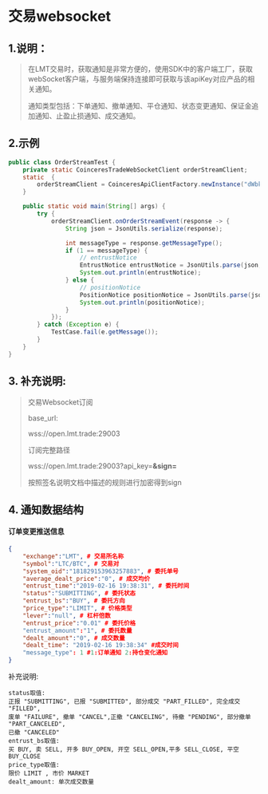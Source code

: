 # 交易websocket



## 1.说明：

> 在LMT交易时，获取通知是非常方便的，使用SDK中的客户端工厂，获取webSocket客户端，与服务端保持连接即可获取与该apiKey对应产品的相关通知。
>
> 通知类型包括：下单通知、撤单通知、平仓通知、状态变更通知、保证金追加通知、止盈止损通知、成交通知。



## 2.示例

```java
public class OrderStreamTest {
    private static CoinceresTradeWebSocketClient orderStreamClient;
    static  {
        orderStreamClient = CoinceresApiClientFactory.newInstance("dWbkgDeLIzLavnYs","dePW2XslyzFYnTuc41yRhqHIUWEVco4W").newTradeWebSocketClient();
    }

    public static void main(String[] args) {
        try {
            orderStreamClient.onOrderStreamEvent(response -> {
                String json = JsonUtils.serialize(response);

                int messageType = response.getMessageType();
                if (1 == messageType) {
                    // entrustNotice
                    EntrustNotice entrustNotice = JsonUtils.parse(json, EntrustNotice.class);
                    System.out.println(entrustNotice);
                } else {
                    // positionNotice
                    PositionNotice positionNotice = JsonUtils.parse(json, PositionNotice.class);
                    System.out.println(positionNotice);
                }
            });
        } catch (Exception e) {
            TestCase.fail(e.getMessage());
        }
    }
}
```

## 3. 补充说明:

   >交易Websocket订阅
   >
   >
   >
   >base_url:
   >
   > wss://open.lmt.trade:29003
   >
   >
   >
   >订阅完整路径
   >
   > wss://open.lmt.trade:29003?api_key=**********&sign=**********
   >
   >按照签名说明文档中描述的规则进行加密得到sign



## 4. 通知数据结构

#### 订单变更推送信息

```json
{
    "exchange":"LMT", # 交易所名称
	"symbol":"LTC/BTC", # 交易对
    "system_oid":"181829153963257883", # 委托单号
	"average_dealt_price":"0", # 成交均价
	"entrust_time":"2019-02-16 19:38:31", # 委托时间
	"status":"SUBMITTING", # 委托状态
	"entrust_bs":"BUY", # 委托方向
	"price_type":"LIMIT", # 价格类型
	"lever":"null", # 杠杆倍数
	"entrust_price":"0.01" # 委托价格
    "entrust_amount":"1", # 委托数量
	"dealt_amount":"0", # 成交数量
	"dealt_time": "2019-02-16 19:38:34" #成交时间
	"message_type": 1 #1:订单通知 2:持仓变化通知
}
```

补充说明:

```
status取值:
正报 "SUBMITTING", 已报 "SUBMITTED", 部分成交 "PART_FILLED", 完全成交 "FILLED",
废单 "FAILURE", 撤单 "CANCEL",正撤 "CANCELING", 待撤 "PENDING", 部分撤单 "PART_CANCELED",
已撤 "CANCELED"
entrust_bs取值:
买 BUY, 卖 SELL, 开多 BUY_OPEN, 开空 SELL_OPEN,平多 SELL_CLOSE, 平空 BUY_CLOSE
price_type取值:
限价 LIMIT , 市价 MARKET
dealt_amount: 单次成交数量
```
